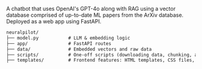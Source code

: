 A chatbot that uses OpenAI's GPT-4o along with RAG using a vector database comprised of up-to-date ML papers from the ArXiv database.
Deployed as a web app using FastAPI.

```markdown
neuralpilot/
├── model.py           # LLM & embedding logic
├── app/               # FastAPI routes
├── data/              # Embedded vectors and raw data
├── scripts/           # One-off scripts (downloading data, chunking, and embedding)
├── templates/         # Frontend features: HTML templates, CSS files, and JS.


